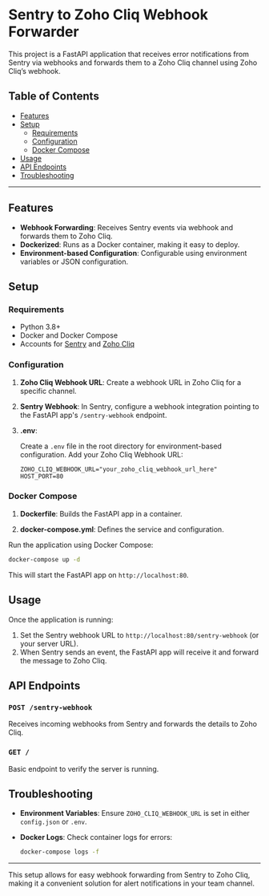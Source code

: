 
# Sentry to Zoho Cliq Webhook Forwarder

This project is a FastAPI application that receives error notifications from Sentry via webhooks and forwards them to a Zoho Cliq channel using Zoho Cliq’s webhook.

## Table of Contents

- [Features](#features)
- [Setup](#setup)
  - [Requirements](#requirements)
  - [Configuration](#configuration)
  - [Docker Compose](#docker-compose)
- [Usage](#usage)
- [API Endpoints](#api-endpoints)
- [Troubleshooting](#troubleshooting)

---

## Features

- **Webhook Forwarding**: Receives Sentry events via webhook and forwards them to Zoho Cliq.
- **Dockerized**: Runs as a Docker container, making it easy to deploy.
- **Environment-based Configuration**: Configurable using environment variables or JSON configuration.

## Setup

### Requirements

- Python 3.8+
- Docker and Docker Compose
- Accounts for [Sentry](https://sentry.io) and [Zoho Cliq](https://www.zoho.com/cliq/)

### Configuration

1. **Zoho Cliq Webhook URL**: Create a webhook URL in Zoho Cliq for a specific channel.
   
2. **Sentry Webhook**: In Sentry, configure a webhook integration pointing to the FastAPI app's `/sentry-webhook` endpoint.

3. **.env**: 

   Create a `.env` file in the root directory for environment-based configuration. Add your Zoho Cliq Webhook URL:

   ```plaintext
   ZOHO_CLIQ_WEBHOOK_URL="your_zoho_cliq_webhook_url_here"
   HOST_PORT=80          
   ```

### Docker Compose

1. **Dockerfile**: Builds the FastAPI app in a container.
   
2. **docker-compose.yml**: Defines the service and configuration.

Run the application using Docker Compose:

```bash
docker-compose up -d
```

This will start the FastAPI app on `http://localhost:80`.

## Usage

Once the application is running:

1. Set the Sentry webhook URL to `http://localhost:80/sentry-webhook` (or your server URL).
2. When Sentry sends an event, the FastAPI app will receive it and forward the message to Zoho Cliq.

## API Endpoints

### `POST /sentry-webhook`

Receives incoming webhooks from Sentry and forwards the details to Zoho Cliq.

### `GET /`

Basic endpoint to verify the server is running.

## Troubleshooting

- **Environment Variables**: Ensure `ZOHO_CLIQ_WEBHOOK_URL` is set in either `config.json` or `.env`.
- **Docker Logs**: Check container logs for errors:

  ```bash
  docker-compose logs -f
  ```

---

This setup allows for easy webhook forwarding from Sentry to Zoho Cliq, making it a convenient solution for alert notifications in your team channel.
